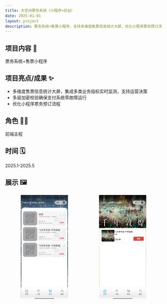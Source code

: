 ```yaml
---
title: 大空间票务系统（小程序+后台）
date: 2025-01-01
layout: project
description: 票务系统+售票小程序，支持多维度售票信息统计大屏，优化小程序票务预订流程。
---
```


## 项目内容 🎫

票务系统+售票小程序

## 项目亮点/成果 ✨

- 多维度售票信息统计大屏，集成多类业务指标实时监测，支持运营决策
- 多层加密校验确保支付系统零故障运行
- 优化小程序票务预订流程

## 角色 👨‍💻

前端主程

## 时间 🗓️

2025.1-2025.5

## 展示 🖼️

<div class="imgs-box">
    <img src="/images/projectsImg/1.jpg" title="" alt="1961747227703_.pic.jpg" width="30%">
    <img title="" src="/images/projectsImg/2.jpg" alt="" width="30%">
</div>

<style>
    .imgs-box{
        display: flex;
        justify-content: space-around;
        margin: 20px 0;
        width: 100%;
        flex-wrap: wrap;
        align-items: flex-start;
        align-content: flex-start;
        flex-direction: row;
    }
</style>
